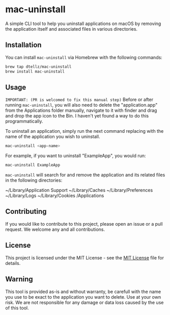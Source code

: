 # mac-uninstall

A simple CLI tool to help you uninstall applications on macOS by removing the application itself and associated files in various directories.

## Installation

You can install `mac-uninstall` via Homebrew with the following commands:

```bash
brew tap dtellz/mac-uninstall
brew install mac-uninstall
```

## Usage

`IMPORTANT: (PR is welcomed to fix this manual step)` Before or after running `mac-uninstall`, you will also need to delete the "application.app" from the Applications folder manually, navigate to it with finder and drag and drop the app icon to the Bin. I haven't yet found a way to do this programmatically.

To uninstall an application, simply run the next command replacing <app-name> with the name of the application you wish to uninstall.

```bash
mac-uninstall <app-name>
```

For example, if you want to uninstall "ExampleApp", you would run:

```bash
mac-uninstall ExampleApp
```

`mac-uninstall` will search for and remove the application and its related files in the following directories:

~/Library/Application Support
~/Library/Caches
~/Library/Preferences
~/Library/Logs
~/Library/Cookies
/Applications

## Contributing

If you would like to contribute to this project, please open an issue or a pull request. We welcome any and all contributions.

## License

This project is licensed under the MIT License - see the [MIT License](https://opensource.org/licenses/MIT) file for details.

## Warning

This tool is provided as-is and without warranty, be carefull with the name you use to be exact to the application you want to delete. Use at your own risk. We are not responsible for any damage or data loss caused by the use of this tool.
